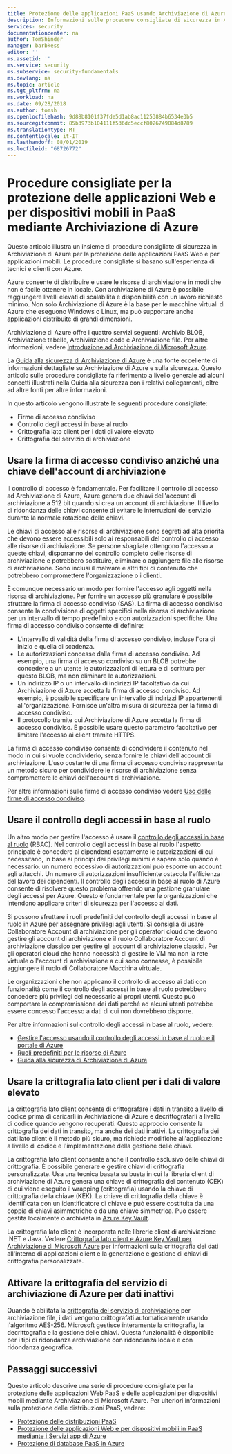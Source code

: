 ```yaml
---
title: Protezione delle applicazioni PaaS usando Archiviazione di Azure | Microsoft Docs
description: Informazioni sulle procedure consigliate di sicurezza in Archiviazione di Azure per proteggere le applicazioni PaaS Web e per dispositivi mobili.
services: security
documentationcenter: na
author: TomShinder
manager: barbkess
editor: ''
ms.assetid: ''
ms.service: security
ms.subservice: security-fundamentals
ms.devlang: na
ms.topic: article
ms.tgt_pltfrm: na
ms.workload: na
ms.date: 09/28/2018
ms.author: tomsh
ms.openlocfilehash: 9d88b8101f37fde5d1ab8ac11253884b6534e3b5
ms.sourcegitcommit: 85b3973b104111f536dc5eccf8026749084d8789
ms.translationtype: MT
ms.contentlocale: it-IT
ms.lasthandoff: 08/01/2019
ms.locfileid: "68726772"
---
```

# <a name="best-practices-for-securing-paas-web-and-mobile-applications-using-azure-storage"></a>Procedure consigliate per la protezione delle applicazioni Web e per dispositivi mobili in PaaS mediante Archiviazione di Azure
Questo articolo illustra un insieme di procedure consigliate di sicurezza in Archiviazione di Azure per la protezione delle applicazioni PaaS Web e per applicazioni mobili. Le procedure consigliate si basano sull'esperienza di tecnici e clienti con Azure.

Azure consente di distribuire e usare le risorse di archiviazione in modi che non è facile ottenere in locale. Con archiviazione di Azure è possibile raggiungere livelli elevati di scalabilità e disponibilità con un lavoro richiesto minimo. Non solo Archiviazione di Azure è la base per le macchine virtuali di Azure che eseguono Windows o Linux, ma può supportare anche applicazioni distribuite di grandi dimensioni.

Archiviazione di Azure offre i quattro servizi seguenti: Archivio BLOB, Archiviazione tabelle, Archiviazione code e Archiviazione file. Per altre informazioni, vedere [Introduzione ad Archiviazione di Microsoft Azure](/azure/storage/common/storage-introduction).

La [Guida alla sicurezza di Archiviazione di Azure](/azure/storage/common/storage-security-guide) è una fonte eccellente di informazioni dettagliate su Archiviazione di Azure e sulla sicurezza. Questo articolo sulle procedure consigliate fa riferimento a livello generale ad alcuni concetti illustrati nella Guida alla sicurezza con i relativi collegamenti, oltre ad altre fonti per altre informazioni.

In questo articolo vengono illustrate le seguenti procedure consigliate:

- Firme di accesso condiviso
- Controllo degli accessi in base al ruolo
- Crittografia lato client per i dati di valore elevato
- Crittografia del servizio di archiviazione


## <a name="use-a-shared-access-signature-instead-of-a-storage-account-key"></a>Usare la firma di accesso condiviso anziché una chiave dell'account di archiviazione
Il controllo di accesso è fondamentale. Per facilitare il controllo di accesso ad Archiviazione di Azure, Azure genera due chiavi dell'account di archiviazione a 512 bit quando si crea un account di archiviazione. Il livello di ridondanza delle chiavi consente di evitare le interruzioni del servizio durante la normale rotazione delle chiavi. 

Le chiavi di accesso alle risorse di archiviazione sono segreti ad alta priorità che devono essere accessibili solo ai responsabili del controllo di accesso alle risorse di archiviazione. Se persone sbagliate ottengono l'accesso a queste chiavi, disporranno del controllo completo delle risorse di archiviazione e potrebbero sostituire, eliminare o aggiungere file alle risorse di archiviazione. Sono inclusi il malware e altri tipi di contenuto che potrebbero compromettere l'organizzazione o i clienti.

È comunque necessario un modo per fornire l'accesso agli oggetti nella risorsa di archiviazione. Per fornire un accesso più granulare è possibile sfruttare la firma di accesso condiviso (SAS). La firma di accesso condiviso consente la condivisione di oggetti specifici nella risorsa di archiviazione per un intervallo di tempo predefinito e con autorizzazioni specifiche. Una firma di accesso condiviso consente di definire:

- L'intervallo di validità della firma di accesso condiviso, incluse l'ora di inizio e quella di scadenza.
- Le autorizzazioni concesse dalla firma di accesso condiviso. Ad esempio, una firma di accesso condiviso su un BLOB potrebbe concedere a un utente le autorizzazioni di lettura e di scrittura per questo BLOB, ma non eliminare le autorizzazioni.
- Un indirizzo IP o un intervallo di indirizzi IP facoltativo da cui Archiviazione di Azure accetta la firma di accesso condiviso. Ad esempio, è possibile specificare un intervallo di indirizzi IP appartenenti all'organizzazione. Fornisce un'altra misura di sicurezza per la firma di accesso condiviso.
- Il protocollo tramite cui Archiviazione di Azure accetta la firma di accesso condiviso. È possibile usare questo parametro facoltativo per limitare l'accesso ai client tramite HTTPS.

La firma di accesso condiviso consente di condividere il contenuto nel modo in cui si vuole condividerlo, senza fornire le chiavi dell'account di archiviazione. L'uso costante di una firma di accesso condiviso rappresenta un metodo sicuro per condividere le risorse di archiviazione senza compromettere le chiavi dell'account di archiviazione.

Per altre informazioni sulle firme di accesso condiviso vedere [Uso delle firme di accesso condiviso](/azure/storage/common/storage-dotnet-shared-access-signature-part-1). 

## <a name="use-role-based-access-control"></a>Usare il controllo degli accessi in base al ruolo
Un altro modo per gestire l'accesso è usare il [controllo degli accessi in base al ruolo](/azure/role-based-access-control/overview) (RBAC). Nel controllo degli accessi in base al ruolo l'aspetto principale è concedere ai dipendenti esattamente le autorizzazioni di cui necessitano, in base ai principi dei privilegi minimi e sapere solo quando è necessario. un numero eccessivo di autorizzazioni può esporre un account agli attacchi. Un numero di autorizzazioni insufficiente ostacola l'efficienza del lavoro dei dipendenti. Il controllo degli accessi in base al ruolo di Azure consente di risolvere questo problema offrendo una gestione granulare degli accessi per Azure. Questo è fondamentale per le organizzazioni che intendono applicare criteri di sicurezza per l'accesso ai dati.

Si possono sfruttare i ruoli predefiniti del controllo degli accessi in base al ruolo in Azure per assegnare privilegi agli utenti. Si consiglia di usare Collaboratore Account di archiviazione per gli operatori cloud che devono gestire gli account di archiviazione e il ruolo Collaboratore Account di archiviazione classico per gestire gli account di archiviazione classici. Per gli operatori cloud che hanno necessità di gestire le VM ma non la rete virtuale o l'account di archiviazione a cui sono connesse, è possibile aggiungere il ruolo di Collaboratore Macchina virtuale.

Le organizzazioni che non applicano il controllo di accesso ai dati con funzionalità come il controllo degli accessi in base al ruolo potrebbero concedere più privilegi del necessario ai propri utenti. Questo può comportare la compromissione dei dati perché ad alcuni utenti potrebbe essere concesso l'accesso a dati di cui non dovrebbero disporre.

Per altre informazioni sul controllo degli accessi in base al ruolo, vedere:

- [Gestire l'accesso usando il controllo degli accessi in base al ruolo e il portale di Azure](/azure/role-based-access-control/role-assignments-portal)
- [Ruoli predefiniti per le risorse di Azure](/azure/role-based-access-control/built-in-roles)
- [Guida alla sicurezza di Archiviazione di Azure](/azure/storage/common/storage-security-guide) 

## <a name="use-client-side-encryption-for-high-value-data"></a>Usare la crittografia lato client per i dati di valore elevato
La crittografia lato client consente di crittografare i dati in transito a livello di codice prima di caricarli in Archiviazione di Azure e decrittografarli a livello di codice quando vengono recuperati. Questo approccio consente la crittografia dei dati in transito, ma anche dei dati inattivi. La crittografia dei dati lato client è il metodo più sicuro, ma richiede modifiche all'applicazione a livello di codice e l'implementazione della gestione delle chiavi.

La crittografia lato client consente anche il controllo esclusivo delle chiavi di crittografia. È possibile generare e gestire chiavi di crittografia personalizzate. Usa una tecnica basata su busta in cui la libreria client di archiviazione di Azure genera una chiave di crittografia del contenuto (CEK) di cui viene eseguito il wrapping (crittografia) usando la chiave di crittografia della chiave (KEK). La chiave di crittografia della chiave è identificata con un identificatore di chiave e può essere costituita da una coppia di chiavi asimmetriche o da una chiave simmetrica. Può essere gestita localmente o archiviata in [Azure Key Vault](/azure/key-vault/key-vault-whatis).

La crittografia lato client è incorporata nelle librerie client di archiviazione .NET e Java. Vedere [Crittografia lato client e Azure Key Vault per Archiviazione di Microsoft Azure](/azure/storage/common/storage-client-side-encryption) per informazioni sulla crittografia dei dati all'interno di applicazioni client e la generazione e gestione di chiavi di crittografia personalizzate.

## <a name="enable-storage-service-encryption-for-data-at-rest"></a>Attivare la crittografia del servizio di archiviazione di Azure per dati inattivi
Quando è abilitata la [crittografia del servizio di archiviazione](/azure/storage/common/storage-service-encryption) per archiviazione file, i dati vengono crittografati automaticamente usando l'algoritmo AES-256. Microsoft gestisce interamente la crittografia, la decrittografia e la gestione delle chiavi. Questa funzionalità è disponibile per i tipi di ridondanza archiviazione con ridondanza locale e con ridondanza geografica.

## <a name="next-steps"></a>Passaggi successivi

Questo articolo descrive una serie di procedure consigliate per la protezione delle applicazioni Web PaaS e delle applicazioni per dispositivi mobili mediante Archiviazione di Microsoft Azure. Per ulteriori informazioni sulla protezione delle distribuzioni PaaS, vedere:

- [Protezione delle distribuzioni PaaS](paas-deployments.md)
- [Protezione delle applicazioni Web e per dispositivi mobili in PaaS mediante i Servizi app di Azure](paas-applications-using-app-services.md)
- [Protezione di database PaaS in Azure](paas-applications-using-sql.md)
